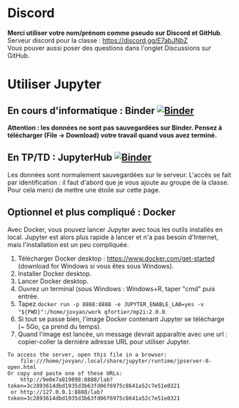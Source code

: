 # Discord

**Merci utiliser votre nom/prénom comme pseudo sur Discord et GitHub**.  
Serveur discord pour la classe : https://discord.gg/E7abJNbZ  
Vous pouver aussi poser des questions dans l'onglet Discussions sur GitHub.

# Utiliser Jupyter

## En cours d'informatique : Binder [![Binder](https://mybinder.org/badge.svg)](https://mybinder.org/v2/gh/fortierq/mp2i-binder/main?urlpath=git-pull%3Frepo%3Dhttps%253A%252F%252Fgithub.com%252Ffortierq%252Fmp2i-2021%26urlpath%3Dlab%252Ftree%252Fmp2i-2021%252F%26branch%3Dmain)  
**Attention : les données ne sont pas sauvegardées sur Binder. Pensez à télécharger (File -> Download) votre travail quand vous avez terminé.**

## En TP/TD : JupyterHub [![Binder](https://img.shields.io/badge/Launch-JHub-brightgreen)](http://35.246.154.73/hub/user-redirect/git-sync?repo=https%3A%2F%2Fgithub.com%2Ffortierq%2Fmp2i-2021&urlpath=lab%2Ftree%2Fmp2i-2021%2F&branch=main)  
Les données sont normalement sauvegardées sur le serveur. L'accès se fait par identification : il faut d'abord que je vous ajoute au groupe de la classe. Pour cela merci de mettre une étoile sur cette page.

## Optionnel et plus compliqué : Docker
Avec Docker, vous pouvez lancer Jupyter avec tous les outils installés en local. Jupyter est alors plus rapide à lancer et n'a pas besoin d'Internet, mais l'installation est un peu compliquée.
1. Télécharger Docker desktop : https://www.docker.com/get-started (download for Windows si vous êtes sous Windows).
2. Installer Docker desktop.
3. Lancer Docker desktop.
4. Ouvrez un terminal (sous Windows : Windows+R, taper "cmd" puis entrée.
5. Tapez `docker run -p 8888:8888 -e JUPYTER_ENABLE_LAB=yes -v "${PWD}":/home/jovyan/work qfortier/mp2i:2.0.0`.
6. Si tout se passe bien, l'image Docker contenant Jupyter se télécharge (~ 5Go, ça prend du temps).
7. Quand l'image est lancée, un message devrait apparaître avec une url : copier-coller la dernière adresse URL pour utiliser Jupyter.
```
To access the server, open this file in a browser:
    file:///home/jovyan/.local/share/jupyter/runtime/jpserver-8-open.html
Or copy and paste one of these URLs:
    http://9e0e7a819898:8888/lab?token=3c2893614dbd1935d3b63fd06f6975c8641a52c7e51e0321
 or http://127.0.0.1:8888/lab?token=3c2893614dbd1935d3b63fd06f6975c8641a52c7e51e0321
```
